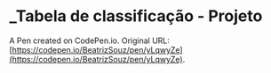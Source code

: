 # _Tabela de classificação - Projeto

A Pen created on CodePen.io. Original URL: [https://codepen.io/BeatrizSouz/pen/yLqwyZe](https://codepen.io/BeatrizSouz/pen/yLqwyZe).

